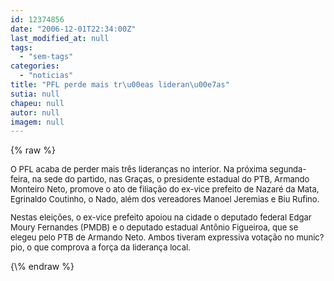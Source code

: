 ```yaml
---
id: 12374856
date: "2006-12-01T22:34:00Z"
last_modified_at: null
tags:
  - "sem-tags"
categories:
  - "noticias"
title: "PFL perde mais tr\u00eas lideran\u00e7as"
sutia: null
chapeu: null
autor: null
imagem: null
---
```

{\% raw %}
<p><FONT size=2></p>
<p><P>O PFL acaba de perder mais três lideranças no interior. Na próxima segunda-feira, na sede do partido, nas Graças, o presidente estadual do PTB, Armando Monteiro Neto, promove o ato de filiação do ex-vice prefeito de Nazaré da Mata, Egrinaldo Coutinho, o Nado, além dos vereadores Manoel Jeremias e Biu Rufino.</P></p>
<p><P>Nestas eleições, o ex-vice prefeito apoiou na cidade o deputado federal Edgar Moury Fernandes (PMDB) e o deputado estadual Antônio Figueiroa, que se elegeu pelo PTB de Armando Neto. Ambos tiveram expressiva votação no munic?pio, o que comprova a força da liderança local.</P></FONT> </p>
{\% endraw %}
